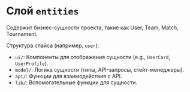 # Слой `entities`

Содержит бизнес-сущности проекта, такие как User, Team, Match, Tournament.

Структура слайса (например, `user`):
- `ui/`: Компоненты для отображения сущности (e.g., `UserCard`, `UserProfile`).
- `model/`: Логика сущности (типы, API-запросы, стейт-менеджеры).
- `api/`: Функции для взаимодействия с API.
- `lib/`: Вспомогательные функции для сущности.
